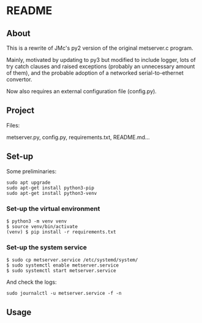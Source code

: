 # README

## About

This is a rewrite of JMc's py2 version of the original metserver.c program.

Mainly, motivated by updating to py3 but modified to include logger, lots of try catch clauses and raised exceptions (probably an unnecessary amount of them), and the probable adoption of a networked serial-to-ethernet convertor.

Now also requires an external configuration file (config.py).


## Project

Files: 

metserver.py, config.py, requirements.txt, README.md...


## Set-up

Some preliminaries:
```commandline
sudo apt upgrade
sudo apt-get install python3-pip 
sudo apt-get install python3-venv
```

### Set-up the virtual environment

```commandline
$ python3 -m venv venv
$ source venv/bin/activate
(venv) $ pip install -r requirements.txt
```

### Set-up the system service

```commandline
$ sudo cp metserver.service /etc/systemd/system/
$ sudo systemctl enable metserver.service
$ sudo systemctl start metserver.service
```

And check the logs:

```sudo journalctl -u metserver.service -f -n```

## Usage
